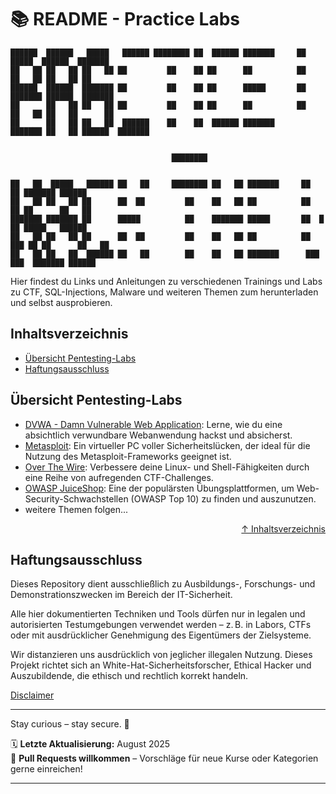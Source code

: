 # 📚 README - Practice Labs

```
██████  ██████   █████   ██████ ████████ ██  ██████ ███████     ██       █████  ██████  ███████ 
██   ██ ██   ██ ██   ██ ██         ██    ██ ██      ██          ██      ██   ██ ██   ██ ██      
██████  ██████  ███████ ██         ██    ██ ██      █████       ██      ███████ ██████  ███████ 
██      ██   ██ ██   ██ ██         ██    ██ ██      ██          ██      ██   ██ ██   ██      ██ 
██      ██   ██ ██   ██  ██████    ██    ██  ██████ ███████     ███████ ██   ██ ██████  ███████ 


                                    ████████


██   ██  █████   ██████ ██   ██     ████████ ██   ██ ███████     ██     ██ ███████ ██████  
██   ██ ██   ██ ██      ██  ██         ██    ██   ██ ██          ██     ██ ██      ██   ██ 
███████ ███████ ██      █████          ██    ███████ █████       ██  █  ██ █████   ██████  
██   ██ ██   ██ ██      ██  ██         ██    ██   ██ ██          ██ ███ ██ ██      ██   ██ 
██   ██ ██   ██  ██████ ██   ██        ██    ██   ██ ███████      ███ ███  ███████ ██████  

```                                                                        

    


Hier findest du Links und Anleitungen zu verschiedenen Trainings und Labs zu CTF, SQL-Injections, Malware und weiteren Themen zum herunterladen und selbst ausprobieren.

## Inhaltsverzeichnis
- [Übersicht Pentesting-Labs](#übersicht-pentesting-labs)
- [Haftungsausschluss](#haftungsausschluss)

## Übersicht Pentesting-Labs
- [DVWA - Damn Vulnerable Web Application](/09-practice-labs/dvwa-lab/): Lerne, wie du eine absichtlich verwundbare Webanwendung hackst und absicherst.
- [Metasploit](/09-practice-labs/metasploitable2/): Ein virtueller PC voller Sicherheitslücken, der ideal für die Nutzung des Metasploit-Frameworks geeignet ist.
- [Over The Wire](/09-practice-labs/overTheWire/): Verbessere deine Linux- und Shell-Fähigkeiten durch eine Reihe von aufregenden CTF-Challenges.
- [OWASP JuiceShop](/09-practice-labs/owasp/juiceShop/): Eine der populärsten Übungsplattformen, um Web-Security-Schwachstellen (OWASP Top 10) zu finden und auszunutzen.
- weitere Themen folgen...



<div align=right>

[↑ Inhaltsverzeichnis](#inhaltsverzeichnis)

</div>


## Haftungsausschluss

Dieses Repository dient ausschließlich zu Ausbildungs-, Forschungs- und Demonstrationszwecken im Bereich der IT-Sicherheit.

Alle hier dokumentierten Techniken und Tools dürfen nur in legalen und autorisierten Testumgebungen verwendet werden – z. B. in Labors, CTFs oder mit ausdrücklicher Genehmigung des Eigentümers der Zielsysteme.

Wir distanzieren uns ausdrücklich von jeglicher illegalen Nutzung.
Dieses Projekt richtet sich an White-Hat-Sicherheitsforscher, Ethical Hacker und Auszubildende, die ethisch und rechtlich korrekt handeln.

[Disclaimer](/00-disclaimer/disclaimer.md)

--- 

Stay curious – stay secure. 🔐

🗓️ **Letzte Aktualisierung:** August 2025  
🤝 **Pull Requests willkommen** – Vorschläge für neue Kurse oder Kategorien gerne einreichen!

---
